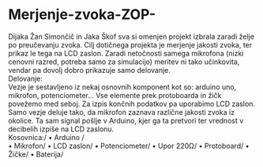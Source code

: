 # Merjenje-zvoka-ZOP-
Dijaka Žan Simončič in Jaka Škof sva si omenjen projekt izbrala zaradi želje po preučevanju zvoka. Cilj dotičnega projekta je merjenje jakosti zvoka, ter prikaz le tega na LCD zaslon. Zaradi netočnosti samega mikrofona (nizki cenovni razred, potreba samo za simulacijo) meritev ni tako učinkovita, vendar pa dovolj dobro prikazuje samo delovanje.\
Delovanje:\
Vezje je sestavljeno iz nekaj osnovnih komponent kot so: arduino uno, mikrofon, potenciometer… Vse elemente prek protoboarda in žičk povežemo med seboj. Za izpis končnih podatkov pa uporabimo LCD zaslon. Samo vezje deluje tako, da mikrofon zaznava različne jakosti zvoka iz okolice. Ta  sam signal pošlje v Arduino, kjer ga ta pretvori ter vrednost v decibelih izpiše na LCD zaslonu.\
Kosovnica:/
•	Arduino  /                                                    
•	Mikrofon/
•	LCD zaslon/
•	Potenciometer/
•	Upor 220Ω/
•	Protoboard/
•	Žičke/
•	Baterija/
